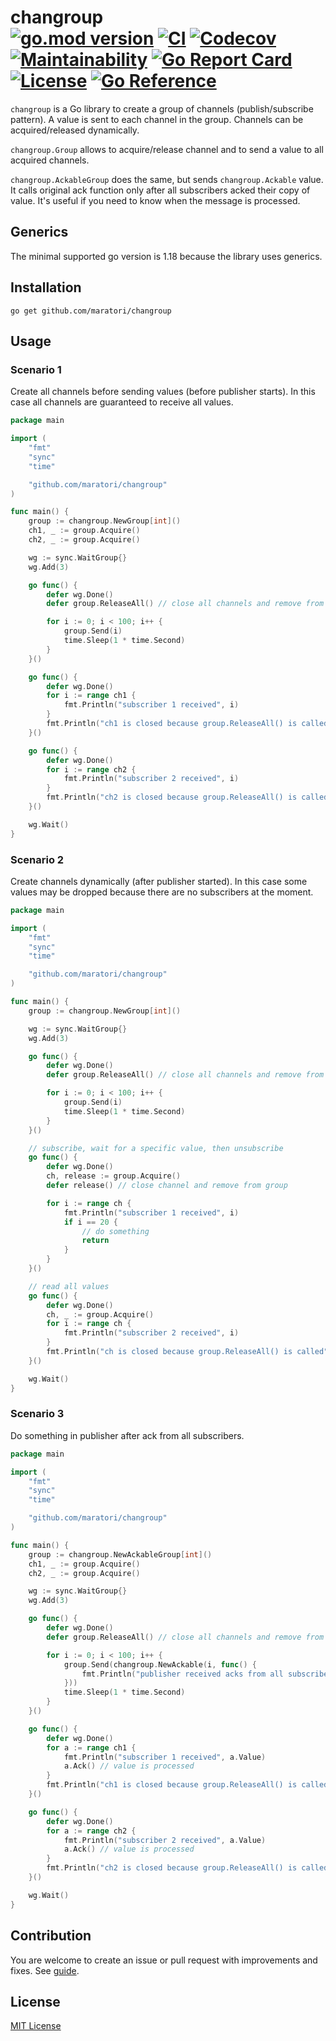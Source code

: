 # changroup <br> [![go.mod version][go-img]][go-url] [![CI][ci-img]][ci-url] [![Codecov][codecov-img]][codecov-url] [![Maintainability][codeclimate-img]][codeclimate-url] [![Go Report Card][goreportcard-img]][goreportcard-url] [![License][license-img]][license-url] [![Go Reference][godoc-img]][godoc-url]


`changroup` is a Go library to create a group of channels (publish/subscribe pattern). A value is sent to each channel in the group. Channels can be acquired/released dynamically.

`changroup.Group` allows to acquire/release channel and to send a value to all acquired channels.

`changroup.AckableGroup` does the same, but sends `changroup.Ackable` value. It calls original ack function only after all subscribers acked their copy of value. It's useful if you need to know when the message is processed.


## Generics

The minimal supported go version is 1.18 because the library uses generics.

## Installation

```shell
go get github.com/maratori/changroup
```

## Usage

### Scenario 1

Create all channels before sending values (before publisher starts). In this case all channels are guaranteed to receive all values.

```go
package main

import (
	"fmt"
	"sync"
	"time"

	"github.com/maratori/changroup"
)

func main() {
	group := changroup.NewGroup[int]()
	ch1, _ := group.Acquire()
	ch2, _ := group.Acquire()

	wg := sync.WaitGroup{}
	wg.Add(3)

	go func() {
		defer wg.Done()
		defer group.ReleaseAll() // close all channels and remove from group

		for i := 0; i < 100; i++ {
			group.Send(i)
			time.Sleep(1 * time.Second)
		}
	}()

	go func() {
		defer wg.Done()
		for i := range ch1 {
			fmt.Println("subscriber 1 received", i)
		}
		fmt.Println("ch1 is closed because group.ReleaseAll() is called")
	}()

	go func() {
		defer wg.Done()
		for i := range ch2 {
			fmt.Println("subscriber 2 received", i)
		}
		fmt.Println("ch2 is closed because group.ReleaseAll() is called")
	}()

	wg.Wait()
}
```

### Scenario 2

Create channels dynamically (after publisher started). In this case some values may be dropped because there are no subscribers at the moment.

```go
package main

import (
	"fmt"
	"sync"
	"time"

	"github.com/maratori/changroup"
)

func main() {
	group := changroup.NewGroup[int]()

	wg := sync.WaitGroup{}
	wg.Add(3)

	go func() {
		defer wg.Done()
		defer group.ReleaseAll() // close all channels and remove from group

		for i := 0; i < 100; i++ {
			group.Send(i)
			time.Sleep(1 * time.Second)
		}
	}()

	// subscribe, wait for a specific value, then unsubscribe
	go func() {
		defer wg.Done()
		ch, release := group.Acquire()
		defer release() // close channel and remove from group

		for i := range ch {
			fmt.Println("subscriber 1 received", i)
			if i == 20 {
				// do something
				return
			}
		}
	}()

	// read all values
	go func() {
		defer wg.Done()
		ch, _ := group.Acquire()
		for i := range ch {
			fmt.Println("subscriber 2 received", i)
		}
		fmt.Println("ch is closed because group.ReleaseAll() is called")
	}()

	wg.Wait()
}
```

### Scenario 3

Do something in publisher after ack from all subscribers.

```go
package main

import (
	"fmt"
	"sync"
	"time"

	"github.com/maratori/changroup"
)

func main() {
	group := changroup.NewAckableGroup[int]()
	ch1, _ := group.Acquire()
	ch2, _ := group.Acquire()

	wg := sync.WaitGroup{}
	wg.Add(3)

	go func() {
		defer wg.Done()
		defer group.ReleaseAll() // close all channels and remove from group

		for i := 0; i < 100; i++ {
			group.Send(changroup.NewAckable(i, func() {
				fmt.Println("publisher received acks from all subscribers for i =", i)
			}))
			time.Sleep(1 * time.Second)
		}
	}()

	go func() {
		defer wg.Done()
		for a := range ch1 {
			fmt.Println("subscriber 1 received", a.Value)
			a.Ack() // value is processed
		}
		fmt.Println("ch1 is closed because group.ReleaseAll() is called")
	}()

	go func() {
		defer wg.Done()
		for a := range ch2 {
			fmt.Println("subscriber 2 received", a.Value)
			a.Ack() // value is processed
		}
		fmt.Println("ch2 is closed because group.ReleaseAll() is called")
	}()

	wg.Wait()
}
```

## Contribution

You are welcome to create an issue or pull request with improvements and fixes. See [guide](/.github/CONTRIBUTING.md).

## License

[MIT License][license-url]


[go-img]: https://img.shields.io/github/go-mod/go-version/maratori/changroup
[go-url]: /go.mod
[ci-img]: https://github.com/maratori/changroup/actions/workflows/ci.yml/badge.svg
[ci-url]: https://github.com/maratori/changroup/actions/workflows/ci.yml
[codecov-img]: https://codecov.io/gh/maratori/changroup/branch/main/graph/badge.svg?token=vbDpr5rl0h
[codecov-url]: https://codecov.io/gh/maratori/changroup
[codeclimate-img]: https://api.codeclimate.com/v1/badges/ff2cd8265ab506c847d4/maintainability
[codeclimate-url]: https://codeclimate.com/github/maratori/changroup/maintainability
[goreportcard-img]: https://goreportcard.com/badge/github.com/maratori/changroup
[goreportcard-url]: https://goreportcard.com/report/github.com/maratori/changroup
[license-img]: https://img.shields.io/github/license/maratori/changroup.svg
[license-url]: /LICENSE
[godoc-img]: https://pkg.go.dev/badge/github.com/maratori/changroup.svg
[godoc-url]: https://pkg.go.dev/github.com/maratori/changroup
